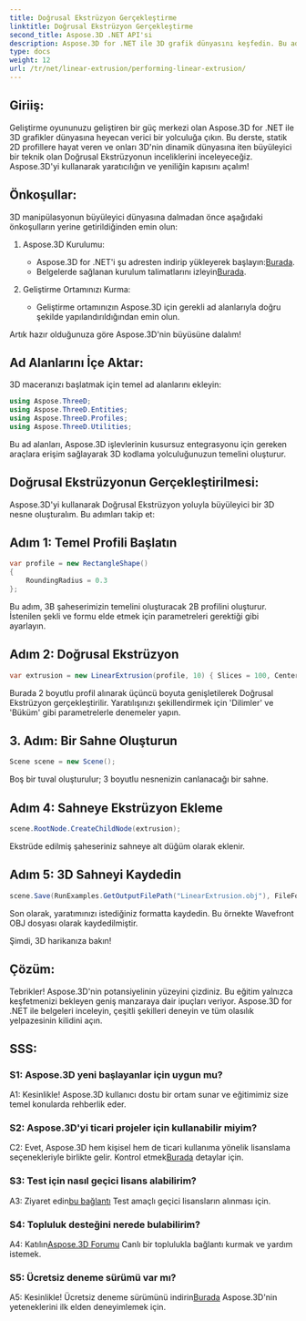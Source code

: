 ```yaml
---
title: Doğrusal Ekstrüzyon Gerçekleştirme
linktitle: Doğrusal Ekstrüzyon Gerçekleştirme
second_title: Aspose.3D .NET API'si
description: Aspose.3D for .NET ile 3D grafik dünyasını keşfedin. Bu adım adım kılavuzda Doğrusal Ekstrüzyonun Gerçekleştirilmesi.
type: docs
weight: 12
url: /tr/net/linear-extrusion/performing-linear-extrusion/
---
```

## Giriiş:

Geliştirme oyununuzu geliştiren bir güç merkezi olan Aspose.3D for .NET ile 3D grafikler dünyasına heyecan verici bir yolculuğa çıkın. Bu derste, statik 2D profillere hayat veren ve onları 3D'nin dinamik dünyasına iten büyüleyici bir teknik olan Doğrusal Ekstrüzyonun inceliklerini inceleyeceğiz. Aspose.3D'yi kullanarak yaratıcılığın ve yeniliğin kapısını açalım!

## Önkoşullar:

3D manipülasyonun büyüleyici dünyasına dalmadan önce aşağıdaki önkoşulların yerine getirildiğinden emin olun:

1. Aspose.3D Kurulumu:
   -  Aspose.3D for .NET'i şu adresten indirip yükleyerek başlayın:[Burada](https://releases.aspose.com/3d/net/).
   -  Belgelerde sağlanan kurulum talimatlarını izleyin[Burada](https://reference.aspose.com/3d/net/).

2. Geliştirme Ortamınızı Kurma:
   - Geliştirme ortamınızın Aspose.3D için gerekli ad alanlarıyla doğru şekilde yapılandırıldığından emin olun.

Artık hazır olduğunuza göre Aspose.3D'nin büyüsüne dalalım!

## Ad Alanlarını İçe Aktar:

3D maceranızı başlatmak için temel ad alanlarını ekleyin:

```csharp
using Aspose.ThreeD;
using Aspose.ThreeD.Entities;
using Aspose.ThreeD.Profiles;
using Aspose.ThreeD.Utilities;
```

Bu ad alanları, Aspose.3D işlevlerinin kusursuz entegrasyonu için gereken araçlara erişim sağlayarak 3D kodlama yolculuğunuzun temelini oluşturur.

## Doğrusal Ekstrüzyonun Gerçekleştirilmesi:

Aspose.3D'yi kullanarak Doğrusal Ekstrüzyon yoluyla büyüleyici bir 3D nesne oluşturalım. Bu adımları takip et:

## Adım 1: Temel Profili Başlatın
```csharp
var profile = new RectangleShape()
{
    RoundingRadius = 0.3
};
```

Bu adım, 3B şaheserimizin temelini oluşturacak 2B profilini oluşturur. İstenilen şekli ve formu elde etmek için parametreleri gerektiği gibi ayarlayın.

## Adım 2: Doğrusal Ekstrüzyon
```csharp
var extrusion = new LinearExtrusion(profile, 10) { Slices = 100, Center = true, Twist = 360, TwistOffset = new Vector3(10, 0, 0) };
```

Burada 2 boyutlu profil alınarak üçüncü boyuta genişletilerek Doğrusal Ekstrüzyon gerçekleştirilir. Yaratılışınızı şekillendirmek için 'Dilimler' ve 'Büküm' gibi parametrelerle denemeler yapın.

## 3. Adım: Bir Sahne Oluşturun
```csharp
Scene scene = new Scene();
```

Boş bir tuval oluşturulur; 3 boyutlu nesnenizin canlanacağı bir sahne.

## Adım 4: Sahneye Ekstrüzyon Ekleme
```csharp
scene.RootNode.CreateChildNode(extrusion);
```

Ekstrüde edilmiş şaheseriniz sahneye alt düğüm olarak eklenir.

## Adım 5: 3D Sahneyi Kaydedin
```csharp
scene.Save(RunExamples.GetOutputFilePath("LinearExtrusion.obj"), FileFormat.WavefrontOBJ);
```

Son olarak, yaratımınızı istediğiniz formatta kaydedin. Bu örnekte Wavefront OBJ dosyası olarak kaydedilmiştir.

Şimdi, 3D harikanıza bakın!

## Çözüm:

Tebrikler! Aspose.3D'nin potansiyelinin yüzeyini çizdiniz. Bu eğitim yalnızca keşfetmenizi bekleyen geniş manzaraya dair ipuçları veriyor. Aspose.3D for .NET ile belgeleri inceleyin, çeşitli şekilleri deneyin ve tüm olasılık yelpazesinin kilidini açın.

## SSS:

### S1: Aspose.3D yeni başlayanlar için uygun mu?

A1: Kesinlikle! Aspose.3D kullanıcı dostu bir ortam sunar ve eğitimimiz size temel konularda rehberlik eder.

### S2: Aspose.3D'yi ticari projeler için kullanabilir miyim?

 C2: Evet, Aspose.3D hem kişisel hem de ticari kullanıma yönelik lisanslama seçenekleriyle birlikte gelir. Kontrol etmek[Burada](https://purchase.aspose.com/buy) detaylar için.

### S3: Test için nasıl geçici lisans alabilirim?

 A3: Ziyaret edin[bu bağlantı](https://purchase.aspose.com/temporary-license/) Test amaçlı geçici lisansların alınması için.

### S4: Topluluk desteğini nerede bulabilirim?

 A4: Katılın[Aspose.3D Forumu](https://forum.aspose.com/c/3d/18) Canlı bir toplulukla bağlantı kurmak ve yardım istemek.

### S5: Ücretsiz deneme sürümü var mı?

 A5: Kesinlikle! Ücretsiz deneme sürümünü indirin[Burada](https://releases.aspose.com/) Aspose.3D'nin yeteneklerini ilk elden deneyimlemek için.